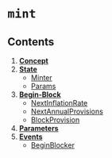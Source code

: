 <!--
order: 0
title: Mint Overview
parent:
  title: "mint"
-->

# `mint`

## Contents

1. **[Concept](01_concepts.md)**
2. **[State](02_state.md)**
   - [Minter](02_state.md#minter)
   - [Params](02_state.md#params)
3. **[Begin-Block](03_begin_block.md)**
   - [NextInflationRate](03_begin_block.md#nextinflationrate)
   - [NextAnnualProvisions](03_begin_block.md#nextannualprovisions)
   - [BlockProvision](03_begin_block.md#blockprovision)
4. **[Parameters](04_params.md)**
5. **[Events](05_events.md)**
   - [BeginBlocker](05_events.md#beginblocker)
